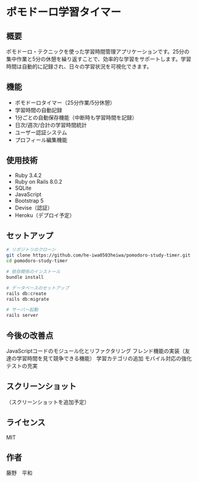 # ポモドーロ学習タイマー

## 概要
ポモドーロ・テクニックを使った学習時間管理アプリケーションです。25分の集中作業と5分の休憩を繰り返すことで、効率的な学習をサポートします。学習時間は自動的に記録され、日々の学習状況を可視化できます。

## 機能
- ポモドーロタイマー（25分作業/5分休憩）
- 学習時間の自動記録
- 1分ごとの自動保存機能（中断時も学習時間を記録）
- 日次/週次/合計の学習時間統計
- ユーザー認証システム
- プロフィール編集機能

## 使用技術
- Ruby 3.4.2
- Ruby on Rails 8.0.2
- SQLite
- JavaScript
- Bootstrap 5
- Devise（認証）
- Heroku（デプロイ予定）

## セットアップ
```bash
# リポジトリのクローン
git clone https://github.com/he-iwa0503heiwa/pomodoro-study-timer.git
cd pomodoro-study-timer

# 依存関係のインストール
bundle install

# データベースのセットアップ
rails db:create
rails db:migrate

# サーバー起動
rails server
```
## 今後の改善点

JavaScriptコードのモジュール化とリファクタリング
フレンド機能の実装（友達の学習時間を見て競争できる機能）
学習カテゴリの追加
モバイル対応の強化
テストの充実

## スクリーンショット
（スクリーンショットを追加予定）

## ライセンス
MIT

## 作者
藤野　平和
